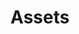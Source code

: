 ---
status: true
title: Assets
description: Assets tracked at KBVE
href: https://kbve.com/asset/
icon: bank
target: false
tags:
- asset
- main
---